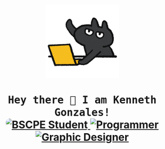 <!-- Updated README.md 🎉 -->

<div align="center">
<img src="giphy.gif" alt="Animated GIF" height="200">
</div>

<h1 align="center">
  <samp>
    Hey there 👋 I am Kenneth Gonzales!
  </samp>
  <br> 
  <a href="#">
    <img style="border-radius: 10px" src="https://img.shields.io/badge/🖥️-BSCPE%20Student%20-484948?style=flat-square" alt="BSCPE Student">
  </a>
  
  <a href="#">
    <img src="https://img.shields.io/badge/🖥️-Programmer-484948?style=flat-square" alt="Programmer">
  </a>
  
  <a href="#">
    <img src="https://img.shields.io/badge/🖌️-Graphic%20Designer-484948?style=flat-square" alt="Graphic Designer">
  </a>
</h1>

  
